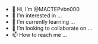 - 👋 Hi, I’m @MACTEPvbn000
- 👀 I’m interested in ...
- 🌱 I’m currently learning ...
- 💞️ I’m looking to collaborate on ...
- 📫 How to reach me ...

<!---
MACTEPvbn000/MACTEPvbn000 is a ✨ special ✨ repository because its `ns.md` (this file) appears on your GitHub profile.
You can click the Preview link to take a look at your changes.
--->
